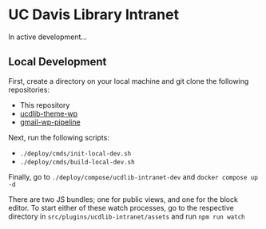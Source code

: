 # UC Davis Library Intranet

In active development...

## Local Development

First, create a directory on your local machine and git clone the following repositories:
- This repository
- [ucdlib-theme-wp](https://github.com/UCDavisLibrary/ucdlib-theme-wp)
- [gmail-wp-pipeline](https://github.com/UCDavisLibrary/gmail-wp-pipeline)

Next, run the following scripts:
-  `./deploy/cmds/init-local-dev.sh`
-  `./deploy/cmds/build-local-dev.sh`

Finally, go to `./deploy/compose/ucdlib-intranet-dev` and `docker compose up -d`

There are two JS bundles; one for public views, and one for the block editor. To start either of these watch processes, go to the respective directory in `src/plugins/ucdlib-intranet/assets` and run `npm run watch`


